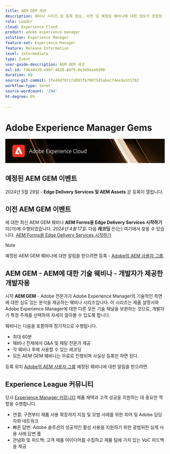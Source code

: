 ```yaml
---
title: AEM GEM 세션
description: 웨비나 시리즈 및 등록 정보, 이전 및 예정된 웨비나에 대한 정보가 포함된 AEM GEM의 랜딩 페이지입니다
role: Leader
cloud: Experience Cloud
product: adobe experience manager
solution: Experience Manager
feature-set: Experience Manager
feature: Release Information
level: Intermediate
type: Event
user-guide-description: AEM GEM 세션
exl-id: f46a8439-e9bf-4828-84f9-0e3d9aae6d90
duration: 89
source-git-commit: 3fe49df071fd893fb7007545abec74ee3e331702
workflow-type: tm+mt
source-wordcount: '294'
ht-degree: 0%

---
```


# Adobe Experience Manager Gems

<img alt="디지털 환경" src="./assets/ADX_Gems.png"/>

## 예정된 AEM GEM 이벤트

2024년 5월 29일 - **Edge Delivery Services 및 AEM Assets**
곧 등록이 열립니다.

<!--  Remove the comment marks, and put the upcoming event in the below table

<table style="max-width: 1214px;">
<tr>
  <td style="vertical-align: top;">
    <a href="https://www.youtube.com/watch?v=f1T9XU9TCJU">
      <img alt="Experience League LIVE Oct 25" src="assets/Oct25_2022_exl_live_banner_web_1920_WebBanner.png">
    </a>
    <div>
      <a href="https://www.youtube.com/watch?v=f1T9XU9TCJU">
        <strong>Deliver the right offer at the right time with decision management</strong>
      </a>
      <br/><em>with Sandra Hausmann, Ben Tepfer, Brandon Poyfair, and Jason Hickey</em>
      <br/><em>October 25, 2022</em>
    </div>
  </td>
</tr>
</table>

-->

## 이전 AEM GEM 이벤트

에 대한 최신 AEM GEM 웨비나 **AEM Forms용 Edge Delivery Services 시작하기** 이(가)에 수행되었습니다. *2024년 4월 17일*.
다음 **레코딩** 은(는) 여기에서 찾을 수 있습니다.
[AEM Forms용 Edge Delivery Services 시작하기](/gems2024/edge-delivery-for-aem-forms.md)

>[!NOTE]
>
> 예정된 AEM GEM 웨비나에 대한 알림을 받으려면 등록 - [Adobe의 AEM 사용자 그룹](https://aem-augs.adobe.com/).

## AEM GEM - AEM에 대한 기술 웨비나 - 개발자가 제공한 개발자용

시작 **AEM GEM** - Adobe 전문가가 Adobe Experience Manager의 기술적인 측면에 대한 심도 있는 분석을 제공하는 웨비나 시리즈입니다. 이 시리즈는 제품 설명서와 Adobe Experience Manager에 대한 다른 모든 기술 채널을 보완하는 것으로, 개발자가 특정 주제를 선택하여 자세히 알아볼 수 있도록 합니다.

웨비나는 다음을 포함하여 정기적으로 수행됩니다.

* 최대 60분
* 웨비나 전체에서 Q&amp;A 및 채팅 전문가 제공
* 각 웨비나 후에 사용할 수 있는 레코딩
* 모든 AEM GEM 웨비나는 무료로 진행되며 사실상 등록만 하면 된다.

등록 위치 [Adobe의 AEM 사용자 그룹](https://aem-augs.adobe.com/) 예정된 웨비나에 대한 알림을 받으려면.

## Experience League 커뮤니티

당사 [Experience Manager 커뮤니티](https://experienceleaguecommunities.adobe.com/t5/adobe-experience-manager/ct-p/adobe-experience-manager-community) 제품 채택과 고객 성공을 지원하는 데 중요한 역할을 수행합니다.

* 연결: 구현부터 제품 사용 확장까지 지침 및 모범 사례를 위한 피어 및 Adobe 담당자와 네트워크
* 빠른 답변: Adobe 솔루션의 성공적인 활성 사용을 지원하기 위한 광범위한 실제 사용 사례 답변 풀
* 관념화 및 피드백: 고객 제품 아이디어를 수집하고 제품 팀에 가치 있는 VoC 피드백을 제공
